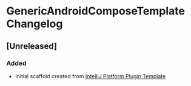 <!-- Keep a Changelog guide -> https://keepachangelog.com -->

# GenericAndroidComposeTemplate Changelog

## [Unreleased]
### Added
- Initial scaffold created from [IntelliJ Platform Plugin Template](https://github.com/JetBrains/intellij-platform-plugin-template)
